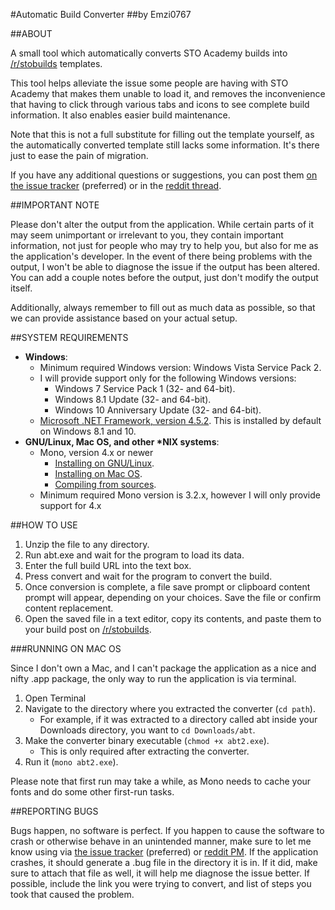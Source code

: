 #Automatic Build Converter
##by Emzi0767

##ABOUT

A small tool which automatically converts STO Academy builds into [/r/stobuilds](https://reddit.com/r/stobuilds) templates.

This tool helps alleviate the issue some people are having with STO Academy that makes them unable to load it, and removes the inconvenience that having to click through various tabs and icons to see complete build information. It also enables easier build maintenance.

Note that this is not a full substitute for filling out the template yourself, as the automatically converted template still lacks some information. It's there just to ease the pain of migration.

If you have any additional questions or suggestions, you can post them [on the issue tracker](https://github.com/Emzi0767/STO-Academy-Build-Tool/issues) (preferred) or in the [reddit thread](https://redd.it/5466ul).

##IMPORTANT NOTE

Please don't alter the output from the application. While certain parts of it may seem unimportant or irrelevant to you, they contain important information, not just for people who may try to help you, but also for me as the application's developer. In the event of there being problems with the output, I won't be able to diagnose the issue if the output has been altered. You can add a couple notes before the output, just don't modify the output itself.

Additionally, always remember to fill out as much data as possible, so that we can provide assistance based on your actual setup.

##SYSTEM REQUIREMENTS

* **Windows**:
   * Minimum required Windows version: Windows Vista Service Pack 2.
   * I will provide support only for the following Windows versions:
      * Windows 7 Service Pack 1 (32- and 64-bit).
      * Windows 8.1 Update (32- and 64-bit).
      * Windows 10 Anniversary Update (32- and 64-bit).
   * [Microsoft .NET Framework, version 4.5.2](https://www.microsoft.com/en-us/download/details.aspx?id=42643). This is installed by default on Windows 8.1 and 10.
* **GNU/Linux, Mac OS, and other \*NIX systems**:
   * Mono, version 4.x or newer
      * [Installing on GNU/Linux](http://www.mono-project.com/docs/getting-started/install/linux/).
      * [Installing on Mac OS](http://www.mono-project.com/docs/getting-started/install/mac/).
      * [Compiling from sources](http://www.mono-project.com/docs/compiling-mono/).
   * Minimum required Mono version is 3.2.x, however I will only provide support for 4.x

##HOW TO USE

1. Unzip the file to any directory.
2. Run abt.exe and wait for the program to load its data.
3. Enter the full build URL into the text box.
4. Press convert and wait for the program to convert the build.
5. Once conversion is complete, a file save prompt or clipboard content prompt will appear, depending on your choices. Save the file or confirm content replacement.
6. Open the saved file in a text editor, copy its contents, and paste them to your build post on [/r/stobuilds](https://reddit.com/r/stobuilds).

###RUNNING ON MAC OS

Since I don't own a Mac, and I can't package the application as a nice and nifty .app package, the only way to run the application is via terminal.

1. Open Terminal
2. Navigate to the directory where you extracted the converter (`cd path`).
   * For example, if it was extracted to a directory called abt inside your Downloads directory, you want to `cd Downloads/abt`.
3. Make the converter binary executable (`chmod +x abt2.exe`).
   * This is only required after extracting the converter.
4. Run it (`mono abt2.exe`).

Please note that first run may take a while, as Mono needs to cache your fonts and do some other first-run tasks.

##REPORTING BUGS

Bugs happen, no software is perfect. If you happen to cause the software to crash or otherwise behave in an unintended manner, make sure to let me know using via [the issue tracker](https://github.com/Emzi0767/STO-Academy-Build-Tool/issues) (preferred) or [reddit PM](https://www.reddit.com/message/compose/?to=eMZi0767&subject=ABT%20Bug%20Report&message=I%20experienced%20a%20crash%20with%20ABT.%20Attached%20below%20is%20the%20bug%20report.%0A%0A%3Cinsert%20link%20to%20.bug%20file%20here%3E). If the application crashes, it should generate a .bug file in the directory it is in. If it did, make sure to attach that file as well, it will help me diagnose the issue better. If possible, include the link you were trying to convert, and list of steps you took that caused the problem.
